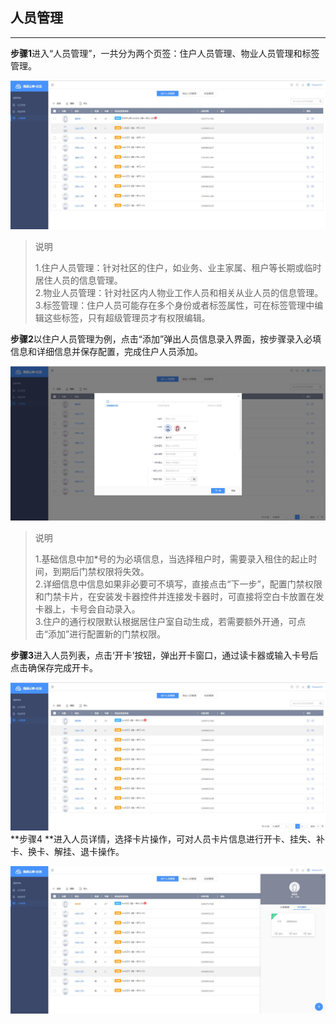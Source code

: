 ## 人员管理

---

**步骤1**进入“人员管理”，一共分为两个页签：住户人员管理、物业人员管理和标签管理。

![](/assets/ren-yuan-guan-li.jpg)

> 说明
>
> 1.住户人员管理：针对社区的住户，如业务、业主家属、租户等长期或临时居住人员的信息管理。  
> 2.物业人员管理：针对社区内人物业工作人员和相关从业人员的信息管理。  
> 3.标签管理：住户人员可能存在多个身份或者标签属性，可在标签管理中编辑这些标签，只有超级管理员才有权限编辑。

**步骤2**以住户人员管理为例，点击“添加”弹出人员信息录入界面，按步骤录入必填信息和详细信息并保存配置，完成住户人员添加。

![](/assets/ren-yuan-tian-jia.jpg)

> 说明
>
> 1.基础信息中加\*号的为必填信息，当选择租户时，需要录入租住的起止时间，到期后门禁权限将失效。  
> 2.详细信息中信息如果非必要可不填写，直接点击“下一步”，配置门禁权限和门禁卡片，在安装发卡器控件并连接发卡器时，可直接将空白卡放置在发卡器上，卡号会自动录入。  
> 3.住户的通行权限默认根据居住户室自动生成，若需要额外开通，可点击“添加”进行配置新的门禁权限。

**步骤3**进入人员列表，点击‘开卡’按钮，弹出开卡窗口，通过读卡器或输入卡号后点击确保存完成开卡。

![](/assets/ren-yuan-kai-ka.jpg)**步骤4 **进入人员详情，选择卡片操作，可对人员卡片信息进行开卡、挂失、补卡、换卡、解挂、退卡操作。

![](/assets/ren-yuan-ka-pian-cao-zuo.jpg)

